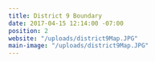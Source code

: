 ```yaml
---
title: District 9 Boundary
date: 2017-04-15 12:14:00 -07:00
position: 2
website: "/uploads/district9Map.JPG"
main-image: "/uploads/district9Map.JPG"
---
```


